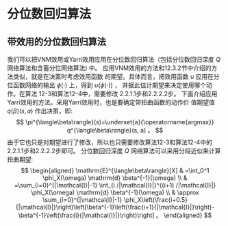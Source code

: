 

<!--
 * @version:
 * @Author:  StevenJokess（蔡舒起） https://github.com/StevenJokess
 * @Date: 2023-10-06 21:46:51
 * @LastEditors:  StevenJokess（蔡舒起） https://github.com/StevenJokess
 * @LastEditTime: 2023-10-06 22:03:04
 * @Description:
 * @Help me: make friends by a867907127@gmail.com and help me get some “foreign” things or service I need in life; 如有帮助，请资助，失业3年了。![支付宝收款码](https://github.com/StevenJokess/d2rl/blob/master/img/%E6%94%B6.jpg)
 * @TODO::
 * @Reference:
-->
# 分位数回归算法

## 带效用的分位数回归算法

我们可以把VNM效用或Yarri效用应用在分位数回归算法（包括分位数回归深度 $Q$ 网络算法和含蓄分位网络算法) 中。
应用VNM效用的方法和12.3.2节中介绍的方法类似，就是在决策时考虑效用函数 的期望。具体而言，把效用函数 $u$ 应用在分位函数网络的输出 $\phi(\cdot)$ 上，得到 $u(\phi(\cdot))$ ， 并据此估计期望来决定使用哪个动作。在算法 12-3和算法12-4中，需要修改 2.2.1.1步和2.2.2.2步。
下面介绍应用Yarri效用的方法。采用Yarri效用时，也是要确定带扭曲函数的动作价 值期望值 $q\langle\beta\rangle(s, a)$ 作出决策，即:
$$
\pi^{\langle\beta\rangle}(s)=\underset{a}{\operatorname{argmax}} q^{\langle\beta\rangle}(s, a) 。
$$
由于它也只是对期望进行了修改，所以也只需要修改算法12-3和算法12-4中的 2.2.1.1步和2.2.2.2步即可。
分位数回归深度 $Q$ 网络算法可以采用分段近似来计算扭曲期望:
$$
\begin{aligned}
\mathrm{E}^{\langle\beta\rangle}[X] & =\int_0^1 \phi_X(\omega) \mathrm{d} \beta^{-1}(\omega) \\
& =\sum_{i=0}^{|\mathcal{I}|-1} \int_{i /|\mathcal{I}|}^{(i+1) /|\mathcal{I}|} \phi_X(\omega) \mathrm{d} \beta^{-1}(\omega) \\
& \approx \sum_{i=0}^{|\mathcal{I}|-1} \phi_X\left(\frac{i+0.5}{|\mathcal{I}|}\right)\left[\beta^{-1}\left(\frac{i+1}{|\mathcal{I}|}\right)-\beta^{-1}\left(\frac{i}{|\mathcal{I}|}\right)\right] 。
\end{aligned}
$$

